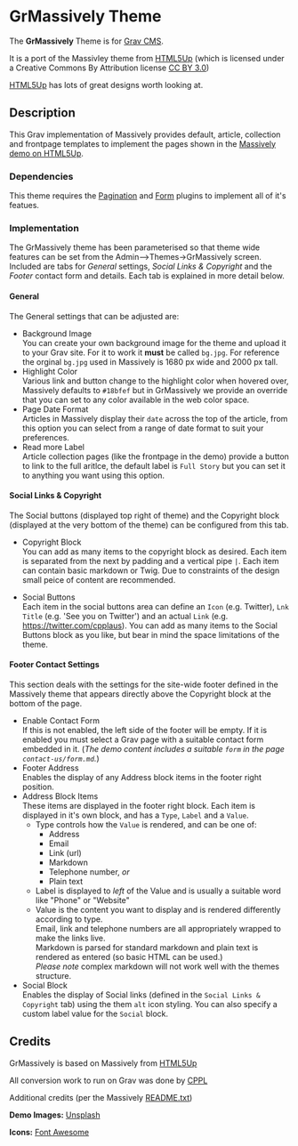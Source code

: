 # GrMassively Theme

The **GrMassively** Theme is for [Grav CMS](http://github.com/getgrav/grav).

It is a port of the Massivley theme from [HTML5Up](http://html5up.net) (which is licensed under a Creative Commons By Attribution license [CC BY 3.0](https://creativecommons.org/licenses/by/3.0/))

[HTML5Up](http://html5up.net) has lots of great designs worth looking at.

## Description

This Grav implementation of Massively provides default, article, collection and frontpage templates to implement the pages shown in the [Massively demo on HTML5Up](https://html5up.net/uploads/demos/massively/index.html).


### Dependencies

This theme requires the [Pagination](https://github.com/getgrav/grav-plugin-pagination) and [Form](https://github.com/getgrav/grav-plugin-form) plugins to implement all of it's featues.

### Implementation

The GrMassively theme has been parameterised so that theme wide features can be set from the Admin—>Themes->GrMassively screen. Included are tabs for _General_ settings, _Social Links & Copyright_ and the _Footer_ contact form and details. Each tab is explained in more detail below.

#### General

The General settings that can be adjusted are:
 - Background Image<br>You can create your own background image for the theme and upload it to your Grav site. For it to work it **must** be called `bg.jpg`. For reference the orginal `bg.jpg` used in Massively is 1680 px wide and 2000 px tall.
 - Highlight Color<br>Various link and button change to the highlight color when hovered over, Massively defaults to `#18bfef` but in GrMassively we provide an override that you can set to any color available in the web color space. 
 - Page Date Format<br>Articles in Massively display their `date` across the top of the article, from this option you can select from a range of date format to suit your preferences.
 - Read more Label<br>Article collection pages (like the frontpage in the demo) provide a button to link to the full aritlce, the default label is `Full Story` but you can set it to anything you want using this option.

#### Social Links & Copyright

The Social buttons (displayed top right of theme) and the Copyright block (displayed at the very bottom of the theme) can be configured from this tab.

 - Copyright Block<br>You can add as many items to the copyright block as desired. Each item is separated from the next by padding and a vertical pipe `|`. Each item can contain basic markdown or Twig. Due to constraints of the design small peice of content are recommended. 
 
 - Social Buttons<br>Each item in the social buttons area can define an `Icon` (e.g. Twitter), `Lnk Title` (e.g. 'See you on Twitter') and an actual `Link` (e.g. https://twitter.com/cpplaus). You can add as many items to the Social Buttons block as you like, but bear in mind the space limitations of the theme.
 
#### Footer Contact Settings

This section deals with the settings for the site-wide footer defined in the Massively theme that appears directly above the Copyright block at the bottom of the page.

 - Enable Contact Form<br>If this is not enabled, the left side of the footer will be empty. If it is enabled you must select a Grav page with a suitable contact form embedded in it. (_The demo content includes a suitable `form` in the page `contact-us/form.md`._)
 - Footer Address<br>Enables the display of any Address block items in the footer right position.
 - Address Block Items<br>These items are displayed in the footer right block. Each item is displayed in it's own block, and has a `Type`, `Label` and a `Value`.
    - Type controls how the `Value` is rendered, and can be one of:
        - Address
        - Email
        - Link (url)
        - Markdown
        - Telephone number, _or_ 
        - Plain text
    - Label is displayed to _left_ of the Value and is usually a suitable word like "Phone" or "Website"
    - Value is the content you want to display and is rendered differently according to type.<br>Email, link and telephone numbers are all appropriately wrapped to make the links live.<br>Markdown is parsed for standard markdown and plain text is rendered as entered (so basic HTML can be used.)<br>_Please note_ complex markdown will not work well with the themes structure. 
- Social Block<br>Enables the display of Social links (defined in the `Social Links & Copyright` tab) using the them `alt` icon styling. You can also specify a custom label value for the `Social` block.

## Credits

GrMassively is based on Massively from [HTML5Up](http://html5up.net)

All conversion work to run on Grav was done by [CPPL](https:/craigphillips.biz)

Additional credits (per the Massively [README.txt](README.txt))

**Demo Images:** [Unsplash](http://unsplash.com)

**Icons:** [Font Awesome](https://fortawesome.github.com/Font-Awesome)
